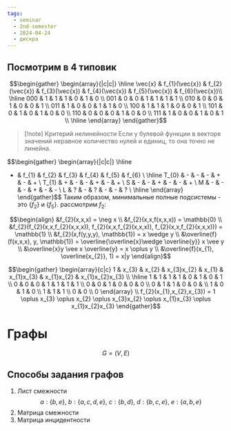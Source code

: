 ```yaml
---
tags:
  - seminar
  - 2nd-semester
  - 2024-04-24
  - дискра
---
```


## Посмотрим в 4 типовик

$$\begin{gather}
\begin{array}{|c|c|}
\hline \vec{x} & f_{1}(\vec{x}) & f_{2}(\vec{x}) & f_{3}(\vec{x}) & f_{4}(\vec{x}) & f_{5}(\vec{x}) & f_{6}(\vec{x})\\
\hline
000 & 1 & 1 & 1 & 0 & 1 & 0 \\
001 & 0 & 0 & 1 & 1 & 1 & 1 \\
010 & 0 & 0 & 1 & 0 & 0 & 1 \\
011 & 1 & 0 & 0 & 1 & 1 & 0 \\
100 & 1 & 1 & 1 & 0 & 0 & 1 \\
101 & 0 & 1 & 0 & 1 & 0 & 0 \\
110 & 0 & 0 & 0 & 1 & 0 & 0 \\
111 & 1 & 0 & 0 & 1 & 0 & 1 \\
\hline
\end{array}
\end{gather}$$

> [!note] Критерий нелинейности
> Если у булевой функции в векторе значений неравное количество нулей и единиц, то она точно не линейна.
> 

$$\begin{gather}
\begin{array}{|c|c|}
\hline
* & f_{1} & f_{2} & f_{3} & f_{4} & f_{5} & f_{6} \\
\hline
T_{0} & - & - & - & + & - & + \\
T_{1} & + & - & - & + & - & + \\
S & - & - & + & - & - & + \\
M & - & - & - & + & - & - \\
L & ? & - & ? & - & - & ? \\
\hline
\end{array}
\end{gather}$$
Таким образом, минимальные полные подсистемы - это $\{ f_{2} \}$ и $\{ f_{5} \}$.
рассмотрим $f_{2}$:

$$\begin{align}
&f_{2}(x,x,x) = \neg x \\
&f_{2}(x,x,f(x,x,x)) = \mathbb{0} \\
&f_{2}(f_{2}(x,x,f_{2}(x,x,x)), f_{2}(x,x,f_{2}(x,x,x)), f_{2}(x,x,f_{2}(x,x,x))) = \mathbb{1} \\
&f_{2}(x,f(y,y,y), \mathbb{1}) = x \wedge y \\
&\overline{f}(f(x,x,x), y, \mathbb{1}) = \overline{\overline{x}\wedge \overline{y}} x \vee y \\
&\overline{x}y \vee x \overline{y} =  x \oplus y \\
&\overline{f}(x_{1}, \overline{x_{2}}, 1) = x|y
\end{align}$$

$$\begin{gather}
\begin{array}{c|c}
1 & x_{3} & x_{2} & x_{3}x_{2} & x_{1} & x_{1}x_{3} & x_{1}x_{2} & x_{1}x_{2}x_{3} \\
\hline
1 & 1 & 1 & 1 & 0 & 1 & 0 & 1 \\
0 & 0 & 0 & 1 & 1 & 1 & 1 \\
0 & 0 & 1 & 0 & 0 & 0 \\
0 & 1 & 1 & 0 & 0 &  \\
1 & 0 & 1 & 0 \\
1 & 1 & 1 \\
0 & 0 \\
0
\end{array} \\
f_{2}(x_{1},x_{2},x_{3}) = 1 \oplus x_{3} \oplus x_{2} \oplus x_{3}x_{2} \oplus x_{1}x_{3} \oplus x_{1}x_{2}x_{3}
\end{gather}$$

# Графы

$$G = (V,E)$$

## Способы задания графов

1) Лист смежности
$$a:\{ b,e \}, \ b:\{ a,c,d,e \}, \ c:\{ b,d \}, \ d:\{ b,c,e \}, \ e:\{ a,b,e \}$$
2) Матрица смежности
3) Матрица инцидентности
